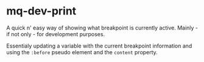# mq-dev-print

A quick n' easy way of showing what breakpoint is currently active. Mainly - if not only - for development purposes.

Essentialy updating a variable with the current breakpoint information and using the `:before` pseudo element and the `content` property.
